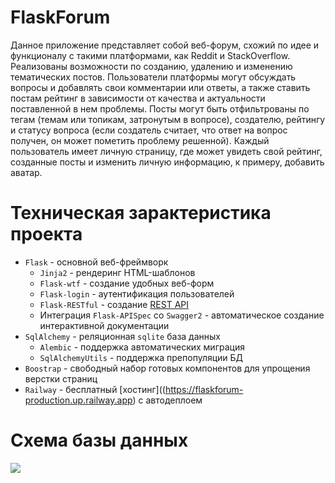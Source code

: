 # FlaskForum

Данное приложение представляет собой веб-форум, схожий по идее и функционалу с такими платформами, как Reddit и StackOverflow. 
Реализованы возможности по созданию, удалению и изменению тематических постов. Пользователи платформы могут обсуждать вопросы и добавлять свои комментарии или ответы,
а также ставить постам рейтинг в зависимости от качества и актуальности поставленной в нем проблемы. Посты могут быть отфильтрованы по тегам
(темам или топикам, затронутым в вопросе), создателю, рейтингу и статусу вопроса (если создатель считает, что ответ на вопрос получен, он может
пометить проблему решенной). Каждый пользователь имеет личную страницу, где может увидеть свой 
рейтинг, созданные посты и изменить личную информацию, к примеру, добавить аватар. 

# Техническая зарактеристика проекта
* `Flask` - основной веб-фреймворк
  * `Jinja2` - рендеринг HTML-шаблонов 
  * `Flask-wtf` - создание удобных веб-форм
  * `Flask-login` - аутентификация пользователей
  * `Flask-RESTful` - создание [REST API](https://flaskforum-production.up.railway.app/swagger-ui)
  * Интеграция `Flask-APISpec` со `Swagger2` - автоматическое создание интерактивной документации 
* `SqlAlchemy` - реляционная `sqlite` база данных
  * `Alembic` - поддержка автоматических миграция
  * `SqlAlchemyUtils` - поддержка препопуляции БД
* `Boostrap` - свободный набор готовых компонентов для упрощения верстки страниц
* `Railway` - бесплатный [хостинг]((https://flaskforum-production.up.railway.app) с автодеплоем

# Схема базы данных
<img src="https://downloader.disk.yandex.ru/preview/9bf3492f2b37754565de078ca47b54519506e79c6cf8e52a9dc38d1f10ef9e5b/64358941/U48uOyQfoBPc0SBC8S0C5Qy3-_874EKDgTocBeQgQtNbzYuuVHylEFXN9h1mduFtb7YxG3sPWsFaYlLAuVeaUQ%3D%3D?uid=0&filename=FlaskForum.png&disposition=inline&hash=&limit=0&content_type=image%2Fpng&owner_uid=0&tknv=v2&size=2048x2048">


